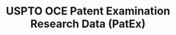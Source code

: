 ---
layout: default
bigquery: https://console.cloud.google.com/bigquery?p=patents-public-data&d=uspto_oce_pair&page=dataset
citation: 'Graham, S. Marco, A., and Miller, A. (2015). “The USPTO Patent Examination
  Research Dataset: A Window on the Process of Patent Examination.”'
contributors: Graham, S. Marco, A., Miller, A.
cost: None
description: The latest version of PatEx (referred to below as the 2020 release) contains
  detailed information on nearly 11.9 million publicly-viewable provisional and non-provisional
  patent applications to the USPTO and over 4.6 million Patent Cooperation Treaty
  (PCT) applications. It is based on data that OCE downloaded from the Patent Examination
  Data System (PEDS) in April, 2021. The PEDS data are sourced from Public PAIR. The
  first time that OCE used PEDS as the basis of PatEx was for the 2019 release. We
  took the PEDS data and organized it into the familiar PatEx data files, which are
  based on the organization of the Public PAIR portal. The data files include information
  on each application’s characteristics, prosecution history, continuation history,
  claims of foreign priority, patent term adjustment history, publication history,
  and correspondence address information.
documentation: 'For the 2019 and later releases, new technical documentation is available
  https://www.uspto.gov/sites/default/files/documents/PatEx-2019-Technical-Doc.pdf


  A document describing the 2014-2017 data sets is available and can be cited as:
  Graham, Stuart J.H. and Marco, Alan C. and Miller, Richard, The USPTO Patent Examination
  Research Dataset: A Window on the Process of Patent Examination (November 30, 2015).
  Available at SSRN: https://ssrn.com/abstract=2702637.'
last_edit: 04/07/2022, 19:53:23
location: https://www.uspto.gov/ip-policy/economic-research/research-datasets/patent-examination-research-dataset-public-pair
maintained_by: EconomicsData@uspto.gov
related_publications: https://ssrn.com/abstract=29956744, https://ssrn.com/abstract=2702637
schema_fields:
- recorded_date
- event_description
- invention_subject_matter
- correspondence_street_line_2
- event_code
- inventor_name_middle
- appl_status_code
- file_location_date
- parent_filing_date
- inventor_address_type
- inventor_region_code
- confirm_number
- correspondence_name_line_2
- examiner_name_last
- sequence_number
- appl_status_date
- inventor_rank
- earliest_pgpub_date
- invention_title
- status_code
- abandon_date
- small_entity_indicator
- parent_country_code
- file_location
- foreign_parent_id
- foreign_parent_date
- examiner_id
- inventor_country_code
- examiner_art_unit
- application_number_pair
- wipo_pub_number
- atty_docket_number
- child_application_number
- continuation_type
- uspc_class
- application_number
- parent_country
- customer_number
- inventor_country_name
- examiner_name_middle
- correspondence_country_name
- examiner_name_first
- parent_application_number
- patent_issue_date
- correspondence_country_code
- status_description
- application_type
- patent_number
- uspc_subclass
- disposal_type
- aia_first_to_file
- wipo_pub_date
- earliest_pgpub_number
- correspondence_street_line_1
- correspondence_name_line_1
- correspondence_postal_code
- inventor_name_first
- child_filing_date
- correspondence_region_code
- inventor_name_last
- correspondence_region_name
- correspondence_city
- filing_date
shortname: patex
tags:
- patents
- legal
- history
terms_of_use: 'USPTO’s online databases are not designed or intended to be a source
  for bulk downloads of USPTO data when accessed through the website’s interfaces.
  Individuals, companies, IP addresses, or blocks of IP addresses who, in effect,
  deny or decrease service by generating unusually high numbers of database accesses
  (searches, pages, or hits), whether generated manually or in an automated fashion,
  may be denied access to USPTO servers without notice.


  Bulk data products may be separately obtained from the USPTO, either for free or
  at the cost of dissemination. For details, see information on Electronic Bulk Data
  Products: https://www.uspto.gov/learning-and-resources/electronic-bulk-data-products'
title: USPTO OCE Patent Examination Research Data (PatEx)
uuid: 4342caa7-23af-420c-b2f6-6088f133df6a
---